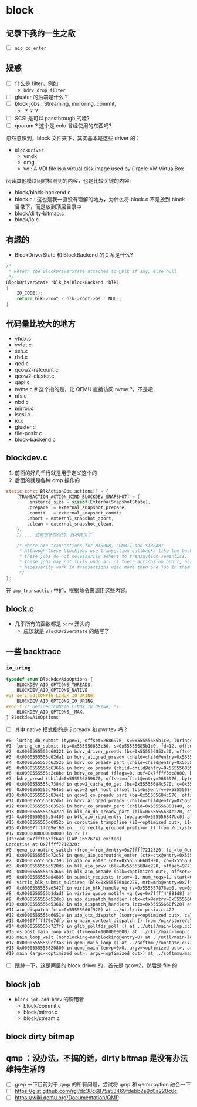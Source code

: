 # block

## 记录下我的一生之敌
- [ ] `aio_co_enter`

## 疑惑
- [ ] 什么是 filter，例如
    - `bdrv_drop_filter`
- [ ] gluster 的后端是什么？
- [ ] block jobs : Streaming, mirroring, commit,
    - ？？？
- [ ] SCSI 是可以 passthrough 的哇?
- [ ] quorum ? 这个是 colo 曾经使用的东西吗?

忽然意识到，block 文件夹下，其实基本是这些 driver 的：
- `BlockDriver`
    - vmdk
    - dmg
    - vdi: A VDI file is a virtual disk image used by Oracle VM VirtualBox

阅读其他模块同时检测到的内容，也是比较关键的内容:
- block/block-backend.c
- block.c : 这也是我一直没有理解的地方，为什么将 block.c 不是放到 block 目录下，而是放到顶层目录中
- block/dirty-bitmap.c
- block/io.c

## 有趣的
- BlockDriverState 和 BlockBackend 的关系是什么?
```c
/*
 * Return the BlockDriverState attached to @blk if any, else null.
 */
BlockDriverState *blk_bs(BlockBackend *blk)
{
    IO_CODE();
    return blk->root ? blk->root->bs : NULL;
}
```


## 代码量比较大的地方

- vhdx.c
- vvfat.c
- ssh.c
- rbd.c
- qed.c
- qcow2-refcount.c
- qcow2-cluster.c
- qapi.c
- nvme.c # 这个指的是，让 QEMU 直接访问 nvme ?，不是吧
- nfs.c
- nbd.c
- mirror.c
- iscsi.c
- io.c
- gluster.c
- file-posix.c
- block-backend.c

## blockdev.c
1. 前面的好几千行就是用于定义这个的
2. 后面的就是各种 qmp 操作的

```c
static const BlkActionOps actions[] = {
    [TRANSACTION_ACTION_KIND_BLOCKDEV_SNAPSHOT] = {
        .instance_size = sizeof(ExternalSnapshotState),
        .prepare  = external_snapshot_prepare,
        .commit   = external_snapshot_commit,
        .abort = external_snapshot_abort,
        .clean = external_snapshot_clean,
    },
    // ... 还有很多类似的，就不拷贝了

    /* Where are transactions for MIRROR, COMMIT and STREAM?
     * Although these blockjobs use transaction callbacks like the backup job,
     * these jobs do not necessarily adhere to transaction semantics.
     * These jobs may not fully undo all of their actions on abort, nor do they
     * necessarily work in transactions with more than one job in them.
     */
};
```

在 `qmp_transaction` 中的，根据命令来调用这些内容:

## block.c

- 几乎所有的函数都是 `bdrv` 开头的
    - 应该就是 `BlockDriverState` 的缩写了


## 一些 backtrace

### `io_uring`

```c
typedef enum BlockdevAioOptions {
    BLOCKDEV_AIO_OPTIONS_THREADS,
    BLOCKDEV_AIO_OPTIONS_NATIVE,
#if defined(CONFIG_LINUX_IO_URING)
    BLOCKDEV_AIO_OPTIONS_IO_URING,
#endif /* defined(CONFIG_LINUX_IO_URING) */
    BLOCKDEV_AIO_OPTIONS__MAX,
} BlockdevAioOptions;
```
- [ ] 其中 native 模式指的是？preadv 和 pwritev 吗？

```txt
#0  luring_do_submit (type=1, offset=2686976, s=0x55555685b1c0, luringcb=0x7fff7f3f36a0, fd=12) at ../block/io_uring.c:344
#1  luring_co_submit (bs=0x555556853c30, s=0x55555685b1c0, fd=12, offset=2686976, qiov=<optimized out>, type=1) at ../block/io_uring.c:389
#2  0x0000555555c60321 in bdrv_driver_preadv (bs=0x555556853c30, offset=2686976, bytes=65536, qiov=0x7fff7f3f3aa0, qiov_offset=0, flags=0) at ../block/io.c:1160
#3  0x0000555555c62da1 in bdrv_aligned_preadv (child=child@entry=0x555556859870, req=req@entry=0x7fff7f3f3960, offset=offset@entry=2686976, bytes=bytes@entry=65536, a8
#4  0x0000555555c63526 in bdrv_co_preadv_part (child=child@entry=0x555556859870, offset=<optimized out>, offset@entry=2686976, bytes=<optimized out>, bytes@entry=65531
#5  0x0000555555c6366b in bdrv_co_preadv (child=child@entry=0x555556859870, offset=offset@entry=2686976, bytes=bytes@entry=65536, qiov=qiov@entry=0x7fff7f3f3aa0, flag0
#6  0x0000555555c2c8be in bdrv_co_pread (flags=0, buf=0x7ffff5dc8000, bytes=65536, offset=2686976, child=0x555556859870) at /home/martins3/core/qemu/include/block/blo4
#7  bdrv_pread (child=0x555556859870, offset=offset@entry=2686976, bytes=65536, buf=0x7ffff5dc8000, flags=flags@entry=0) at block/block-gen.c:96
#8  0x0000555555c7384d in qcow2_cache_do_get (bs=0x55555684c570, c=0x5555568595f0, offset=2686976, table=0x7fff7f3f3c20, read_from_disk=<optimized out>) at ../block/q2
#9  0x0000555555c764b6 in qcow2_get_host_offset (bs=bs@entry=0x55555684c570, offset=offset@entry=97710505472, bytes=bytes@entry=0x7fff7f3f3c98, host_offset=host_offse7
#10 0x0000555555c83e41 in qcow2_co_preadv_part (bs=0x55555684c570, offset=97710505472, bytes=512, qiov=0x5555574a8d58, qiov_offset=0, flags=<optimized out>) at ../blo7
#11 0x0000555555c62da1 in bdrv_aligned_preadv (child=child@entry=0x555556808140, req=req@entry=0x7fff7f3f3e40, offset=offset@entry=97710505472, bytes=bytes@entry=512,8
#12 0x0000555555c63526 in bdrv_co_preadv_part (child=0x555556808140, offset=<optimized out>, offset@entry=97710505472, bytes=<optimized out>, bytes@entry=512, qiov=<o1
#13 0x0000555555c5427d in blk_co_do_preadv_part (blk=0x55555684c220, offset=97710505472, bytes=512, qiov=0x5555574a8d58, qiov_offset=qiov_offset@entry=0, flags=0) at 1
#14 0x0000555555c54406 in blk_aio_read_entry (opaque=0x555556847bc0) at ../block/block-backend.c:1556
#15 0x0000555555d6852b in coroutine_trampoline (i0=<optimized out>, i1=<optimized out>) at ../util/coroutine-ucontext.c:177
#16 0x00007ffff769ef60 in __correctly_grouped_prefixwc () from /nix/store/scd5n7xsn0hh0lvhhnycr9gx0h8xfzsl-glibc-2.34-210/lib/libc.so.6
#17 0x0000000000000000 in ?? ()
[Thread 0x7fff863ff640 (LWP 1652674) exited]
Coroutine at 0x7ffff7212320:
#0  qemu_coroutine_switch (from_=from_@entry=0x7ffff7212320, to_=to_@entry=0x555556593b10, action=action@entry=COROUTINE_ENTER) at ../util/coroutine-ucontext.c:307
#1  0x0000555555d72c58 in qemu_aio_coroutine_enter (ctx=ctx@entry=0x55555660f920, co=co@entry=0x555556593b10) at ../util/qemu-coroutine.c:162
#2  0x0000555555d67393 in aio_co_enter (ctx=0x55555660f920, co=0x555556593b10) at ../util/async.c:665
#3  0x0000555555c520d5 in blk_aio_prwv (blk=0x55555684c220, offset=97710505472, bytes=512, iobuf=0x5555574a8d58, co_entry=co_entry@entry=0x555555c543e0 <blk_aio_read_8
#4  0x0000555555c53666 in blk_aio_preadv (blk=<optimized out>, offset=<optimized out>, qiov=<optimized out>, flags=<optimized out>, cb=<optimized out>, opaque=<optimi8
#5  0x0000555555ad4805 in submit_requests (niov=-1, num_reqs=1, start=0, mrb=0x7fffffffcae0, blk=0x55555684c220) at ../hw/block/virtio-blk.c:427
#6  virtio_blk_submit_multireq (blk=0x55555684c220, mrb=mrb@entry=0x7fffffffcae0) at ../hw/block/virtio-blk.c:457
#7  0x0000555555ad5427 in virtio_blk_handle_vq (s=0x555557878ed0, vq=0x7ffff44881d8) at ../hw/block/virtio-blk.c:799
#8  0x0000555555b1dadf in virtio_queue_notify_vq (vq=0x7ffff44881d8) at ../hw/virtio/virtio.c:2365
#9  0x0000555555d52dc8 in aio_dispatch_handler (ctx=ctx@entry=0x55555660f920, node=0x7fffec60aae0) at ../util/aio-posix.c:369
#10 0x0000555555d53682 in aio_dispatch_handlers (ctx=0x55555660f920) at ../util/aio-posix.c:412
#11 aio_dispatch (ctx=0x55555660f920) at ../util/aio-posix.c:422
#12 0x0000555555d6651e in aio_ctx_dispatch (source=<optimized out>, callback=<optimized out>, user_data=<optimized out>) at ../util/async.c:320
#13 0x00007ffff79e7dfb in g_main_context_dispatch () from /nix/store/s7yq6ngnxf4gsp4263q7xywfjihh5mpn-glib-2.72.2/lib/libglib-2.0.so.0
#14 0x0000555555d727f8 in glib_pollfds_poll () at ../util/main-loop.c:297
#15 os_host_main_loop_wait (timeout=1000000000) at ../util/main-loop.c:320
#16 main_loop_wait (nonblocking=nonblocking@entry=0) at ../util/main-loop.c:596
#17 0x00005555559cf3a3 in qemu_main_loop () at ../softmmu/runstate.c:726
#18 0x0000555555820800 in qemu_main (envp=0x0, argv=<optimized out>, argc=<optimized out>) at ../softmmu/main.c:36
#19 main (argc=<optimized out>, argv=<optimized out>) at ../softmmu/main.c:45
```

- [ ] 跟踪一下，这是两层的 block driver 的，首先是 qcow2，然后是 file 的

## block job
- `block_job_add_bdrv` 的调用者
  - block/commit.c
  - block/mirror.c
  - block/stream.c

## block dirty bitmap

## qmp ：没办法，不搞的话，dirty bitmap 是没有办法维持生活的
- [ ] grep 一下目前对于 qmp 的所有问题，尝试将 qmp 和 qemu option 融合一下
- [ ] https://gist.github.com/rgl/dc38c6875a53469fdebb2e9c0a220c6c
- [ ] https://wiki.qemu.org/Documentation/QMP
